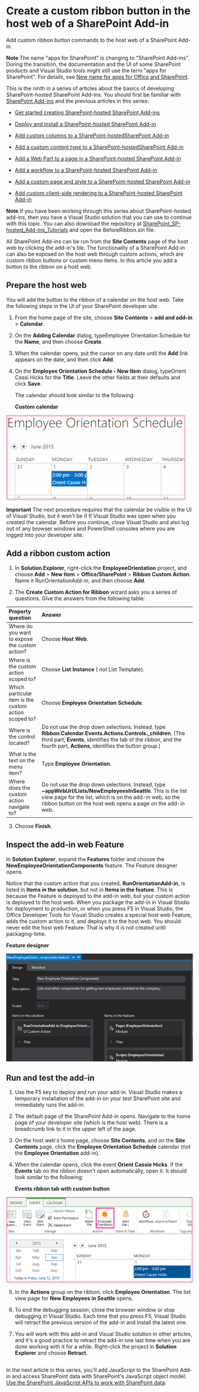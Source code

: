 # Create a custom ribbon button in the host web of a SharePoint Add-in
Add custom ribbon button commands to the host web of a SharePoint Add-in.
 

 **Note**  The name "apps for SharePoint" is changing to "SharePoint Add-ins". During the transition, the documentation and the UI of some SharePoint products and Visual Studio tools might still use the term "apps for SharePoint". For details, see  [New name for apps for Office and SharePoint](new-name-for-apps-for-sharepoint.md#bk_newname).
 

This is the ninth in a series of articles about the basics of developing SharePoint-hosted SharePoint Add-ins. You should first be familiar with  [SharePoint Add-ins](sharepoint-add-ins.md) and the previous articles in this series:
 

-  [Get started creating SharePoint-hosted SharePoint Add-ins](get-started-creating-sharepoint-hosted-sharepoint-add-ins.md)
    
 
-  [Deploy and install a SharePoint-hosted SharePoint Add-in](deploy-and-install-a-sharepoint-hosted-sharepoint-add-in.md)
    
 
-  [Add custom columns to a SharePoint-hostedSharePoint Add-in](add-custom-columns-to-a-sharepoint-hostedsharepoint-add-in.md)
    
 
-  [Add a custom content type to a SharePoint-hostedSharePoint Add-in](add-a-custom-content-type-to-a-sharepoint-hostedsharepoint-add-in.md)
    
 
-  [Add a Web Part to a page in a SharePoint-hosted SharePoint Add-in](add-a-web-part-to-a-page-in-a-sharepoint-hosted-sharepoint-add-in.md)
    
 
-  [Add a workflow to a SharePoint-hosted SharePoint Add-in](add-a-workflow-to-a-sharepoint-hosted-sharepoint-add-in.md)
    
 
-  [Add a custom page and style to a SharePoint-hosted SharePoint Add-in](add-a-custom-page-and-style-to-a-sharepoint-hosted-sharepoint-add-in.md)
    
 
-  [Add custom client-side rendering to a SharePoint-hosted SharePoint Add-in](add-custom-client-side-rendering-to-a-sharepoint-hosted-sharepoint-add-in.md)
    
 

 **Note**  If you have been working through this series about SharePoint-hosted add-ins, then you have a Visual Studio solution that you can use to continue with this topic. You can also download the repository at  [SharePoint_SP-hosted_Add-Ins_Tutorials](https://github.com/OfficeDev/SharePoint_SP-hosted_Add-Ins_Tutorials) and open the BeforeRibbon.sln file.
 

All SharePoint Add-ins can be run from the  **Site Contents** page of the host web by clicking the add-in's tile. The functionality of a SharePoint Add-in can also be exposed on the host web through custom actions, which are custom ribbon buttons or custom menu items. In this article you add a button to the ribbon on a host web.
 

## Prepare the host web

You will add the button to the ribbon of a calendar on the host web. Take the following steps in the UI of your SharePoint developer site.
 

 

1. From the home page of the site, choose  **Site Contents** > **add and add-in** > **Calendar**.
    
 
2. On the  **Adding Calendar** dialog, typeEmployee Orientation Schedule for the **Name**, and then choose  **Create**.
    
 
3. When the calendar opens, put the cursor on any date until the  **Add** link appears on the date, and then click **Add**. 
    
 
4. On the  **Employee Orientation Schedule - New Item** dialog, typeOrient Cassi Hicks for the **Title**. Leave the other fields at their defaults and click  **Save**.
    
    The calendar should look similar to the following:
    

    **Custom calendar**

 

  ![A calendar named Employee Orientation Schedule with an item on June 1st that says "Orient Cassie Hicks"](../../images/d2066862-41c1-424d-9bfb-b6c5342bcf2c.PNG)
 

 

 

 

 

 **Important**  The next procedure requires that the calendar be visible in the UI of Visual Studio, but it won't be if If Visual Studio was open when you created the calendar. Before you continue, close Visual Studio and also log out of any browser windows and PowerShell consoles where you are logged into your developer site.
 


## Add a ribbon custom action


1. In  **Solution Explorer**, right-click the  **EmployeeOrientation** project, and choose **Add** > **New Item** > **Office/SharePoint** > **Ribbon Custom Action**. Name it RunOrientationAdd-in, and then choose  **Add**.
    
 
2. The  **Create Custom Action for Ribbon** wizard asks you a series of questions. Give the answers from the following table:
    

|**Property question**|**Answer**|
|:-----|:-----|
|Where do you want to expose the custom action?|Choose  **Host Web**.|
|Where is the custom action scoped to?|Choose  **List Instance** ( *not*  List Template).|
|Which particular item is the custom action scoped to?|Choose  **Employee Orientation Schedule**.|
|Where is the control located?|Do not use the drop down selections. Instead, type  **Ribbon.Calendar.Events.Actions.Controls._children**. (The third part,  **Events**, identifies the tab of the ribbon, and the fourth part,  **Actions**, identifies the button group.)|
|What is the text on the menu item?|Type  **Employee Orientation**.|
|Where does the custom action navigate to?|Do not use the drop down selections. Instead, type  **~appWebUrl/Lists/NewEmployeesInSeattle**. This is the list view page for the list, which is on the add-in web, so the ribbon button on the host web opens a page on the add-in web.|
3. Choose  **Finish**. 
    
 

## Inspect the add-in web Feature

In  **Solution Explorer**, expand the  **Features** folder and choose the **NewEmployeeOrientationComponents** feature. The Feature designer opens.
 

 
Notice that the custom action that you created,  **RunOrientationAdd-in**, is listed in  **Items in the solution**, but not in  **Items in the feature**. This is because the Feature is deployed to the add-in web, but your custom action is deployed to the host web. When you package the add-in in Visual Studio for deployment to production, or when you press F5 in Visual Studio, the Office Developer Tools for Visual Studio creates a special host web Feature, adds the custom action to it, and deploys it to the host web. You should never edit the host web Feature. That is why it is not created until packaging-time.
 

 

**Feature designer**

 

 
![The feature designer with columns labelled "Items in the solution" and "Items in the feature". The "Run Orientation Add-in" is in the first, not the second.](../../images/49ea0bf0-2cfa-4070-aa65-24b4a9c5e874.PNG)
 

 

 

## Run and test the add-in


 

 

1. Use the F5 key to deploy and run your add-in. Visual Studio makes a temporary installation of the add-in on your test SharePoint site and immediately runs the add-in. 
    
 
2. The default page of the SharePoint Add-in opens. Navigate to the home page of your developer site (which is the host web). There is a breadcrumb link to it in the upper left of the page.
    
 
3. On the host web's home page, choose  **Site Contents**, and on the  **Site Contents** page, click the **Employee Orientation Schedule** calendar (not the **Employee Orientation** add-in).
    
 
4. When the calendar opens, click the event  **Orient Cassie Hicks**. If the  **Events** tab on the ribbon doesn't open automatically, open it. It should look similar to the following:
    
    **Events ribbon tab with custom button**

 

  ![The Events ribbon with a custom button named "Employee Orientation"](../../images/916ecbba-11ff-45b6-a8e9-ba717ae6fe0b.png)
 

 

 
5. In the  **Actions** group on the ribbon, click **Employee Orientation**. The list view page for  **New Employees in Seattle** opens.
    
 
6. To end the debugging session, close the browser window or stop debugging in Visual Studio. Each time that you press F5, Visual Studio will retract the previous version of the add-in and install the latest one.
    
 
7. You will work with this add-in and Visual Studio solution in other articles, and it's a good practice to retract the add-in one last time when you are done working with it for a while. Right-click the project in  **Solution Explorer** and choose **Retract**.
    
 

## 
<a name="Nextsteps"> </a>

In the next article in this series, you'll add JavaScript to the SharePoint Add-in and access SharePoint data with SharePoint's JavaScript object model:  [Use the SharePoint JavaScript APIs to work with SharePoint data](use-the-sharepoint-javascript-apis-to-work-with-sharepoint-data.md).
 

 

